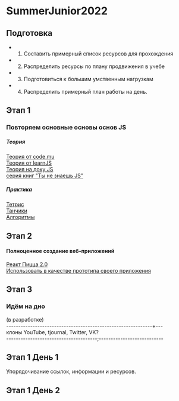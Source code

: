 # SummerJunior2022
## Подготовка
- 1. Составить примерный список ресурсов для прохождения
- 2. Распределить ресурсы по плану продвижения в учебе
- 3. Подготовиться к большим умственным нагрузкам
- 4. Распределить примерный план работы на день.
## Этап 1
### Повторяем основные основы основ JS
##### Теория
[Теория от code.mu](https://www.code.mu/ru/javascript/book/prime/)<br/>
[Теория от learnJS](https://learn.javascript.ru)<br/>
[Теория на доку JS](https://doka.guide/js/)<br/>
[серия книг "Ты не знаешь JS"](https://github.com/azat-io/you-dont-know-js-ru)
##### Практика
[Тетрис](https://www.youtube.com/watch?v=r-pyoBqQqNU&list=PLqHlAwsJRxAMa9HHLRZcHFZyM7SBHqJgt)<br/>
[Танчики](https://www.youtube.com/watch?v=hDtqB8oiHCA&list=PLqHlAwsJRxAPZ5LQpGfZRQjLeWIEIfX2-&index=10)<br/>
[Алгоритмы](https://www.youtube.com/c/ViktorKarpovCodes/videos)<br/>
## Этап 2
#### Полноценное создание веб-приложений
[Реакт Пицца 2.0](https://www.youtube.com/watch?v=_UywBskWJ7Q&list=PL0FGkDGJQjJG9eI85xM1_iLIf6BcEdaNl)<br/>
[Использовать в качестве прототипа своего приложения](https://www.youtube.com/watch?v=euYBnQ5MbLM&list=PL7cTIfGFrdKkQAWKDu2NdFt5Cx38B-A3i)<br/>
## Этап 3
### Идём на дно
(в разработке)<br/>
-------------------------------------------------------------+---<br/>
клоны YouTube, tjournal, Twitter, VK? <br/>
--------------------------------------;---------------------------<br/>

## Этап 1 День 1
Упорядочивание ссылок, информации и ресурсов.
## Этап 1 День 2


